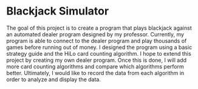 # Blackjack Simulator
The goal of this project is to create a program that plays blackjack against an automated dealer program designed by my professor. Currently, my program is able to connect to the dealer program and play thousands of games before running out of money. I designed the program using a basic strategy guide and the HiLo card counting algorithm.
I hope to extend this project by creating my own dealer program. Once this is done, I will add more card counting algorithms and compare which algorithms perform better. Ultimately, I would like to record the data from each algorithm in order to analyze and display the data. 
